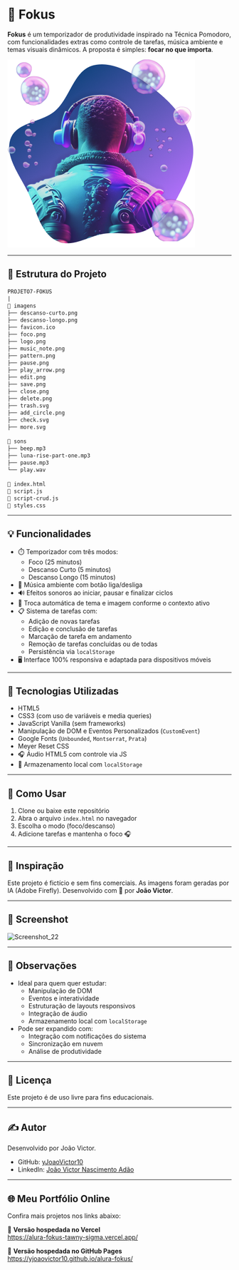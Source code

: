 # 🎯 Fokus

**Fokus** é um temporizador de produtividade inspirado na Técnica Pomodoro, com funcionalidades extras como controle de tarefas, música ambiente e temas visuais dinâmicos. A proposta é simples: **focar no que importa**.

![Fokus App Preview](./imagens/foco.png)

---

## 📁 Estrutura do Projeto
```
PROJETO7-FOKUS
|
📂 imagens
├── descanso-curto.png
├── descanso-longo.png
├── favicon.ico
├── foco.png
├── logo.png
├── music_note.png
├── pattern.png
├── pause.png
├── play_arrow.png
├── edit.png
├── save.png
├── close.png
├── delete.png
├── trash.svg
├── add_circle.png
├── check.svg
├── more.svg

📂 sons
├── beep.mp3
├── luna-rise-part-one.mp3
├── pause.mp3
└── play.wav

📄 index.html
📄 script.js
📄 script-crud.js
🎨 styles.css
```

---

## 💡 Funcionalidades

- ⏱️ Temporizador com três modos:
  - Foco (25 minutos)
  - Descanso Curto (5 minutos)
  - Descanso Longo (15 minutos)
- 🎵 Música ambiente com botão liga/desliga
- 🔊 Efeitos sonoros ao iniciar, pausar e finalizar ciclos
- 🎨 Troca automática de tema e imagem conforme o contexto ativo
- 📋 Sistema de tarefas com:
  - Adição de novas tarefas
  - Edição e conclusão de tarefas
  - Marcação de tarefa em andamento
  - Remoção de tarefas concluídas ou de todas
  - Persistência via `localStorage`
- 🖥️ Interface 100% responsiva e adaptada para dispositivos móveis

---

## 🧪 Tecnologias Utilizadas

- HTML5
- CSS3 (com uso de variáveis e media queries)
- JavaScript Vanilla (sem frameworks)
- Manipulação de DOM e Eventos Personalizados (`CustomEvent`)
- Google Fonts (`Unbounded`, `Montserrat`, `Prata`)
- Meyer Reset CSS
- 🎧 Áudio HTML5 com controle via JS
- 💾 Armazenamento local com `localStorage`

---

## 🚀 Como Usar

1. Clone ou baixe este repositório
2. Abra o arquivo `index.html` no navegador
3. Escolha o modo (foco/descanso)
4. Adicione tarefas e mantenha o foco 🎧

---

## 🧠 Inspiração

Este projeto é fictício e sem fins comerciais. As imagens foram geradas por IA (Adobe Firefly). Desenvolvido com 💜 por **João Victor**.

---

## 📸 Screenshot

<img width="1903" height="949" alt="Screenshot_22" src="https://github.com/user-attachments/assets/468d2c82-840f-4a07-b04b-e8f7fa1c5ac2" />


---

## 📌 Observações

- Ideal para quem quer estudar:
  - Manipulação de DOM
  - Eventos e interatividade
  - Estruturação de layouts responsivos
  - Integração de áudio
  - Armazenamento local com `localStorage`
- Pode ser expandido com:
  - Integração com notificações do sistema
  - Sincronização em nuvem
  - Análise de produtividade

---

## 📃 Licença

Este projeto é de uso livre para fins educacionais.

---

## ✍️ Autor

Desenvolvido por João Victor.

- GitHub: [yJoaoVictor10](https://github.com/yJoaoVictor10)  
- LinkedIn: [João Victor Nascimento Adão](https://www.linkedin.com/in/jo%C3%A3o-victor-nascimento-ad%C3%A3o/)

---

## 🌐 Meu Portfólio Online

Confira mais projetos nos links abaixo:

🔗 **Versão hospedada no Vercel**  
https://alura-fokus-tawny-sigma.vercel.app/

🔗 **Versão hospedada no GitHub Pages**  
https://yjoaovictor10.github.io/alura-fokus/
